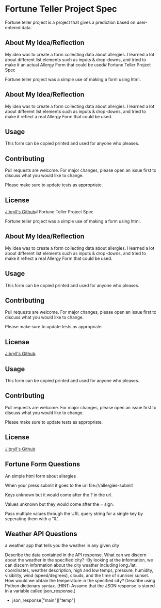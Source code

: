 # Fortune Teller Project Spec

Fortune teller project is a project that gives a prediction based on user-entered data.

## About My Idea/Reflection

My idea was to create a form collecting data about allergies. I learned a lot about different list elements such as inputs & drop-downs, and tried to make it an actual Allergy Form that could be used# Fortune Teller Project Spec

Fortune teller project was a simple use of making a form using html.

## About My Idea/Reflection

My idea was to create a form collecting data about allergies. I learned a lot about different list elements such as inputs & drop-downs, and tried to make it reflect a real Allergy Form that could be used.

## Usage

This form can be copied printed and used for anyone who pleases.


## Contributing
Pull requests are welcome. For major changes, please open an issue first to discuss what you would like to change.

Please make sure to update tests as appropriate.

## License
[Jibryll's Github](https://github.cim/jibryllbrink)# Fortune Teller Project Spec

Fortune teller project was a simple use of making a form using html.

## About My Idea/Reflection

My idea was to create a form collecting data about allergies. I learned a lot about different list elements such as inputs & drop-downs, and tried to make it reflect a real Allergy Form that could be used.

## Usage

This form can be copied printed and used for anyone who pleases.


## Contributing
Pull requests are welcome. For major changes, please open an issue first to discuss what you would like to change.

Please make sure to update tests as appropriate.

## License
[Jibryll's Github](https://github.cim/jibryllbrink).

## Usage

This form can be copied printed and used for anyone who pleases.


## Contributing
Pull requests are welcome. For major changes, please open an issue first to discuss what you would like to change.

Please make sure to update tests as appropriate.

## License
[Jibryll's Github](https://github.cim/jibryllbrink)



## Fortune Form Questions

An simple html form about allergies

When your press submit it goes to the url file:///allergies-submit

Keys unknown but it would come after the ? in the url.

Values unknown but they would come after the = sign.

Pass multiple values through the URL query string for a single key by seperating them with a "&".

## Weather API Questions

a weather app that tells you the weather in any given city

Describe the data contained in the API response. What can we discern about the weather in the specified city?
 -By looking at the information, we can discern information about the city weather including long./lat. coordinates, weather description, high and low temps, pressure, humidity, visibility, wind (speed/degrees), clouds, and the time of sunrise/ sunset.
How would we obtain the temperature in the specified city? Describe using Python dictionary syntax. (HINT: Assume that the JSON response is stored in a variable called json_response.)

- json_response["main"]["temp"] 